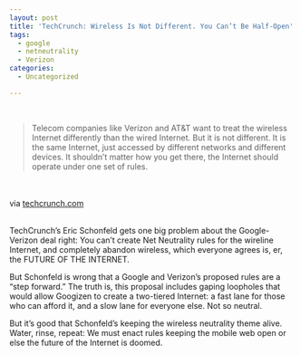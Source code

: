 ```yaml
---
layout: post
title: 'TechCrunch: Wireless Is Not Different. You Can’t Be Half-Open'
tags:
  - google
  - netneutrality
  - Verizon
categories:
  - Uncategorized

---
```


<div class="posterous_bookmarklet_entry"><br /><blockquote class="posterous_medium_quote">Telecom companies like Verizon and AT&amp;T want to treat the wireless Internet differently than the wired Internet.  But it is not different.  It is the same Internet, just accessed by different networks and different devices.  It shouldn’t matter how you get there, the Internet should operate under one set of rules.</blockquote><br /><br /><div class="posterous_quote_citation">via <a href="http://techcrunch.com/2010/08/15/wireless-not-different-half-open/?utm_source=feedburner&amp;utm_medium=feed&amp;utm_campaign=Feed%3A+Techcrunch+%28TechCrunch%29">techcrunch.com</a></div><br /><p>TechCrunch&#8217;s Eric Schonfeld gets one big problem about the Google-Verizon deal right: You can&#8217;t create Net Neutrality rules for the wireline Internet, and completely abandon wireless, which everyone agrees is, er, the FUTURE OF THE INTERNET. <br /></p><p>But Schonfeld is wrong that a Google and Verizon&#8217;s proposed rules are a &#8220;step forward.&#8221; The truth is, this proposal includes gaping loopholes that would allow Googizen to create a two-tiered Internet: a fast lane for those who can afford it, and a slow lane for everyone else. Not so neutral. <br /></p><p>But it&#8217;s good that Schonfeld&#8217;s keeping the wireless neutrality theme alive. Water, rinse, repeat: We must enact rules keeping the mobile web open or else the future of the Internet is doomed.</p></div><div class="blogger-post-footer"><img width="1" height="1" src="https://blogger.googleusercontent.com/tracker/8920950033468593796-3971610857800378954?l=openmobile.blogspot.com" alt="" /></div>
